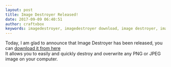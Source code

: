 ```yaml
---
layout: post
title: Image Destroyer Released!
date: 2017-09-09 06:40:51
author: craftxbox
keywords: imagedestroyer, imagedestroyer download, image destroyer, image destroyer download, download
---
```

Today, I am glad to announce that Image Destroyer has been released, you can [download it from here](https://craftxbox.com/downloads/imagedestroyer/)  
It allows you to easily and quickly destroy and overwrite any PNG or JPEG image on your computer.
